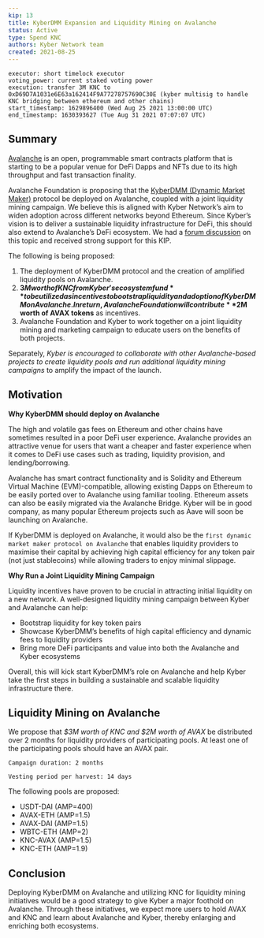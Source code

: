 ```yaml
---
kip: 13
title: KyberDMM Expansion and Liquidity Mining on Avalanche
status: Active
type: Spend KNC
authors: Kyber Network team
created: 2021-08-25
---
```


```
executor: short timelock executor
voting_power: current staked voting power
execution: transfer 3M KNC to 0xD69D7A1031e6E63a162414F9A77278757690C30E (kyber multisig to handle KNC bridging between ethereum and other chains)
start_timestamp: 1629896400 (Wed Aug 25 2021 13:00:00 UTC)
end_timestamp: 1630393627 (Tue Aug 31 2021 07:07:07 UTC)

```
## Summary

[Avalanche](https://www.avax.network/) is an open, programmable smart contracts platform that is starting to be a popular venue for DeFi Dapps and NFTs due to its high throughput and fast transaction finality.

Avalanche Foundation is proposing that the [KyberDMM (Dynamic Market Maker)](https://dmm.exchange/#/about) protocol be deployed on Avalanche, coupled with a joint liquidity mining campaign. We believe this is aligned with Kyber Network’s aim to widen adoption across different networks beyond Ethereum. Since Kyber’s vision is to deliver a sustainable liquidity infrastructure for DeFi, this should also extend to Avalanche’s DeFi ecosystem. We had a [forum discussion](https://gov.kyber.org/t/kyberdmm-deployment-and-joint-liquidity-mining-on-avalanche/315) on this topic and received strong support for this KIP.

The following is being proposed:
1. The deployment of KyberDMM protocol and the creation of amplified liquidity pools on Avalanche.
2. **$3M worth of KNC from Kyber’s ecosystem fund** to be utilized as incentives to bootstrap   liquidity and adoption of KyberDMM on Avalanche. In return, Avalanche Foundation will contribute **$2M worth of AVAX tokens** as incentives.
3. Avalanche Foundation and Kyber to work together on a joint liquidity mining and marketing campaign to educate users on the benefits of both projects.

Separately, *Kyber is encouraged to collaborate with other Avalanche-based projects to create liquidity pools and run additional liquidity mining campaigns* to amplify the impact of the launch.

## Motivation

**Why KyberDMM should deploy on Avalanche** 

The high and volatile gas fees on Ethereum and other chains have sometimes resulted in a poor DeFi user experience. Avalanche provides an attractive venue for users that want a cheaper and faster experience when it comes to DeFi use cases such as trading, liquidity provision, and lending/borrowing.

Avalanche has smart contract functionality and is Solidity and Ethereum Virtual Machine (EVM)-compatible, allowing existing Dapps on Ethereum to be easily ported over to Avalanche using familiar tooling. Ethereum assets can also be easily migrated via the Avalanche Bridge. Kyber will be in good company, as many popular Ethereum projects such as Aave will soon be launching on Avalanche.

If KyberDMM is deployed on Avalanche, it would also be the `first dynamic market maker protocol on Avalanche` that enables liquidity providers to maximise their capital by achieving high capital efficiency for any token pair (not just stablecoins) while allowing traders to enjoy minimal slippage.

**Why Run a Joint Liquidity Mining Campaign**

Liquidity incentives have proven to be crucial in attracting initial liquidity on a new network. 
A well-designed liquidity mining campaign between Kyber and Avalanche can help:
* Bootstrap liquidity for key token pairs
* Showcase KyberDMM’s benefits of high capital efficiency and dynamic fees to liquidity providers
* Bring more DeFi participants and value into both the Avalanche and Kyber ecosystems

Overall, this will kick start KyberDMM’s role on Avalanche and help Kyber take the first steps in building a sustainable and scalable liquidity infrastructure there.

## Liquidity Mining on Avalanche

We propose that *$3M worth of KNC and $2M worth of AVAX* be distributed over 2 months for liquidity providers of participating pools. At least one of the participating pools should have an AVAX pair. 

`Campaign duration: 2 months`

`Vesting period per harvest: 14 days`

The following pools are proposed:

* USDT-DAI (AMP=400)
* AVAX-ETH (AMP=1.5)
* AVAX-DAI (AMP=1.5)
* WBTC-ETH (AMP=2)
* KNC-AVAX (AMP=1.5)
* KNC-ETH (AMP=1.9)

## Conclusion

Deploying KyberDMM on Avalanche and utilizing KNC for liquidity mining initiatives would be a good strategy to give Kyber a major foothold on Avalanche. Through these initiatives, we expect more users to hold AVAX and KNC and learn about Avalanche and Kyber, thereby enlarging and enriching both ecosystems.